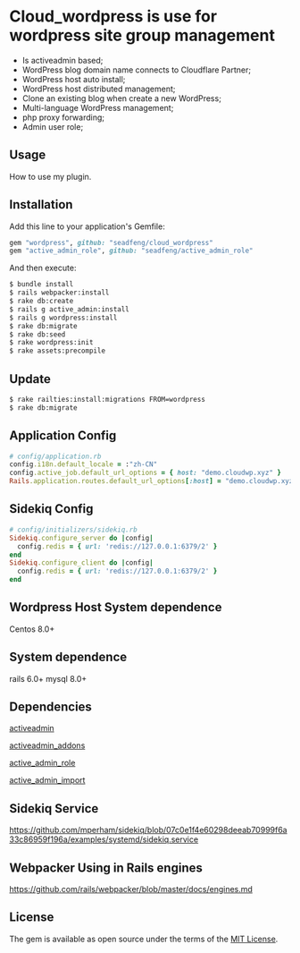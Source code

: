 # Cloud_wordpress is use for wordpress site group management

* Is activeadmin based;
* WordPress blog domain name connects to Cloudflare Partner;
* WordPress host auto install;
* WordPress host distributed management;
* Clone an existing blog when create a new WordPress;
* Multi-language WordPress management;
* php proxy forwarding;
* Admin user role;


## Usage
How to use my plugin.

## Installation
Add this line to your application's Gemfile:

```ruby
gem "wordpress", github: "seadfeng/cloud_wordpress"
gem "active_admin_role", github: "seadfeng/active_admin_role"
```

And then execute:
```bash
$ bundle install 
$ rails webpacker:install
$ rake db:create
$ rails g active_admin:install
$ rails g wordpress:install
$ rake db:migrate
$ rake db:seed
$ rake wordpress:init
$ rake assets:precompile
```

## Update 

```bash
$ rake railties:install:migrations FROM=wordpress
$ rake db:migrate
```

## Application Config

```ruby
# config/application.rb
config.i18n.default_locale = :"zh-CN"
config.active_job.default_url_options = { host: "demo.cloudwp.xyz" }
Rails.application.routes.default_url_options[:host] = "demo.cloudwp.xyz"
```

## Sidekiq Config
```ruby
# config/initializers/sidekiq.rb
Sidekiq.configure_server do |config|
  config.redis = { url: 'redis://127.0.0.1:6379/2' } 
end
Sidekiq.configure_client do |config|
  config.redis = { url: 'redis://127.0.0.1:6379/2' }
end
```

## Wordpress Host System dependence
Centos 8.0+

## System dependence
rails 6.0+
mysql 8.0+

## Dependencies

[activeadmin](https://github.com/activeadmin/activeadmin)

[activeadmin_addons](https://github.com/platanus/activeadmin_addons)

[active_admin_role](https://github.com/seadfeng/active_admin_role)

[active_admin_import](https://github.com/activeadmin-plugins/active_admin_import)


## Sidekiq Service

https://github.com/mperham/sidekiq/blob/07c0e1f4e60298deeab70999f6a33c86959f196a/examples/systemd/sidekiq.service

## Webpacker Using in Rails engines

https://github.com/rails/webpacker/blob/master/docs/engines.md

## License
The gem is available as open source under the terms of the [MIT License](https://opensource.org/licenses/MIT).

